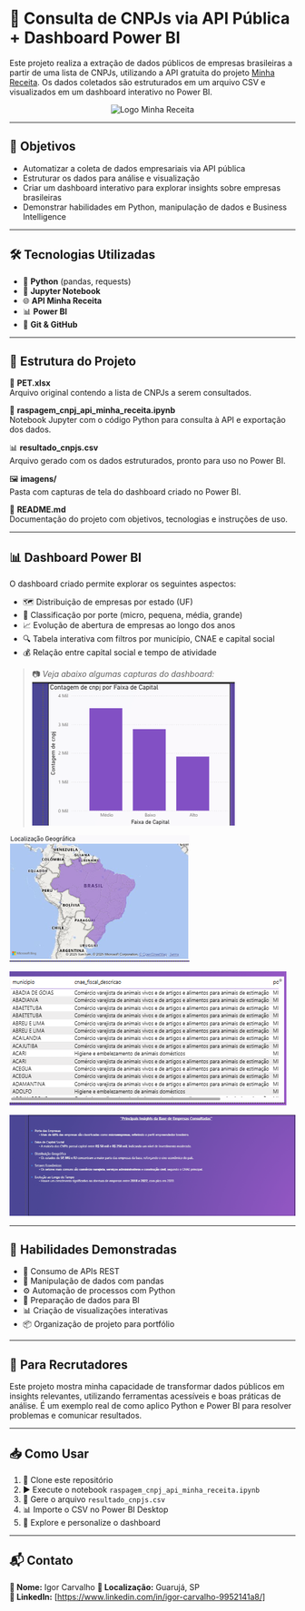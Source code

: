 
# 🚀 Consulta de CNPJs via API Pública + Dashboard Power BI

Este projeto realiza a extração de dados públicos de empresas brasileiras a partir de uma lista de CNPJs, utilizando a API gratuita do projeto [Minha Receita](https://minhareceita.org/). Os dados coletados são estruturados em um arquivo CSV e visualizados em um dashboard interativo no Power BI.

<p align="center">
  <img src="https://minhareceita.org/logo.svg" alt="Logo Minha Receita" width="200"/>
</p>

---

## 📌 Objetivos

- Automatizar a coleta de dados empresariais via API pública  
- Estruturar os dados para análise e visualização  
- Criar um dashboard interativo para explorar insights sobre empresas brasileiras  
- Demonstrar habilidades em Python, manipulação de dados e Business Intelligence  

---

## 🛠️ Tecnologias Utilizadas

- 🐍 **Python** (pandas, requests)  
- 📓 **Jupyter Notebook**  
- 🌐 **API Minha Receita**  
- 📊 **Power BI**  
- 🧬 **Git & GitHub**  

---

## 📁 Estrutura do Projeto

📄 **PET.xlsx**  
Arquivo original contendo a lista de CNPJs a serem consultados.

📓 **raspagem_cnpj_api_minha_receita.ipynb**  
Notebook Jupyter com o código Python para consulta à API e exportação dos dados.

📊 **resultado_cnpjs.csv**  
Arquivo gerado com os dados estruturados, pronto para uso no Power BI.

🖼️ **imagens/**  
Pasta com capturas de tela do dashboard criado no Power BI.

📝 **README.md**  
Documentação do projeto com objetivos, tecnologias e instruções de uso.

---

## 📊 Dashboard Power BI

O dashboard criado permite explorar os seguintes aspectos:

- 🗺️ Distribuição de empresas por estado (UF)  
- 🏢 Classificação por porte (micro, pequena, média, grande)  
- 📈 Evolução de abertura de empresas ao longo dos anos  
- 🔍 Tabela interativa com filtros por município, CNAE e capital social  
- 💰 Relação entre capital social e tempo de atividade  

> 📷 *Veja abaixo algumas capturas do dashboard:*  
![Distribuição por Porte](grafico.png)

 
![Mapa por Estado](mapa.png)


![Tabela Interativa](lista.png)



![Página de Insights](insights.png)

---

## 🧠 Habilidades Demonstradas

- 🔗 Consumo de APIs REST  
- 🧹 Manipulação de dados com pandas  
- ⚙️ Automação de processos com Python  
- 🧱 Preparação de dados para BI  
- 📊 Criação de visualizações interativas  
- 📦 Organização de projeto para portfólio  

---

## 💼 Para Recrutadores

Este projeto mostra minha capacidade de transformar dados públicos em insights relevantes, utilizando ferramentas acessíveis e boas práticas de análise. É um exemplo real de como aplico Python e Power BI para resolver problemas e comunicar resultados.

---

## 📥 Como Usar

1. 🔄 Clone este repositório  
2. ▶️ Execute o notebook `raspagem_cnpj_api_minha_receita.ipynb`  
3. 📁 Gere o arquivo `resultado_cnpjs.csv`  
4. 📊 Importe o CSV no Power BI Desktop  
5. 🧭 Explore e personalize o dashboard  

---

## 📬 Contato

**👤 Nome:** Igor Carvalho
**📍 Localização:** Guarujá, SP  
**🔗 LinkedIn:** [https://www.linkedin.com/in/igor-carvalho-9952141a8/]

